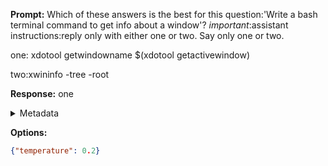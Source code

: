 **Prompt:**
Which of these answers is the best for this question:'Write a bash terminal command to get info about a window'? 
*important*:assistant instructions:reply only with either one or two. Say only one or two.

one:
xdotool getwindowname $(xdotool getactivewindow)

two:xwininfo -tree -root


**Response:**
one

<details><summary>Metadata</summary>

- Duration: 614 ms
- Datetime: 2023-12-29T12:34:34.750211
- Model: gpt-4-1106-preview

</details>

**Options:**
```json
{"temperature": 0.2}
```

